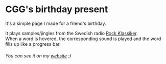 # CGG's birthday present

It's a simple page I made for a friend's birthday.

It plays samples/jingles from the Swedish radio [Rock Klassiker](http://www.rockklassiker.se).  
When a word is hovered, the corresponding sound is played and the word fills up like a progress bar.

###### You can see it on my [website](http://www.quentin.ms/Cgg/cgg.html) :)